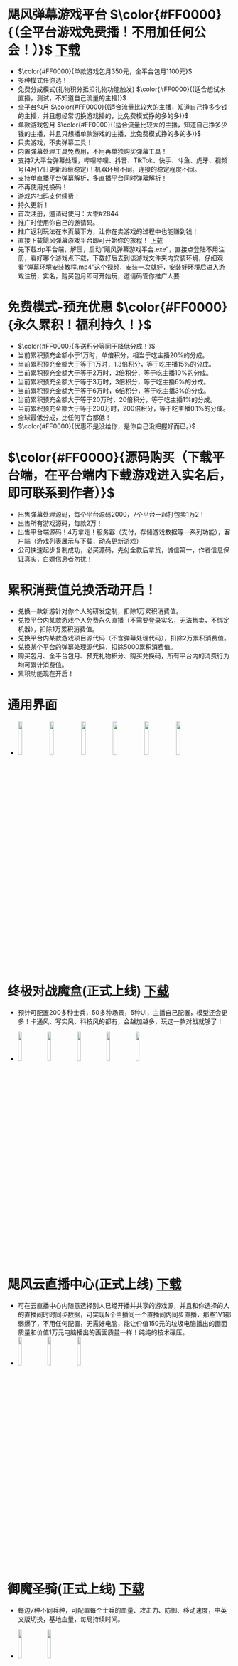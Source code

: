 # 飓风弹幕游戏平台 $\color{#FF0000}{（全平台游戏免费播！不用加任何公会！）}$ [下载](https://github.com/dhrdzy/DanMuGame/releases/download/App/App.zip)
- $\color{#FF0000}{单款游戏包月350元，全平台包月1100元}$
- 多种模式任你选！
- 免费分成模式(礼物积分抵扣礼物功能触发) $\color{#FF0000}{(适合想试水直播，测试，不知道自己流量的主播)}$
- 全平台包月 $\color{#FF0000}{(适合流量比较大的主播，知道自己挣多少钱的主播，并且想经常切换游戏播的，比免费模式挣的多的多)}$
- 单款游戏包月 $\color{#FF0000}{(适合流量比较大的主播，知道自己挣多少钱的主播，并且只想播单款游戏的主播，比免费模式挣的多的多)}$
- 只卖游戏，不卖弹幕工具！
- 内置弹幕处理工具免费用，不用再单独购买弹幕工具！
- 支持7大平台弹幕处理，哔哩哔哩、抖音、TikTok、快手、斗鱼、虎牙、视频号(4月17日更新超级稳定)！机器环境不同，连接的稳定程度不同。
- 支持单直播平台弹幕解析，多直播平台同时弹幕解析！
- 不再使用兑换码！
- 游戏内扫码支付续费！
- 持久更新！
- 首次注册，邀请码使用：大乖#2844
- 推广时使用你自己的邀请码。
- 推广返利玩法在本页最下方，让你在卖游戏的过程中也能赚到钱！
- 直接下载飓风弹幕游戏平台即可开始你的旅程！ [下载](https://github.com/dhrdzy/DanMuGame/releases/download/App/App.zip)
- 先下载zip平台端，解压，启动“飓风弹幕游戏平台.exe”，直接点登陆不用注册，看好哪个游戏点下载，下载好后去到该游戏文件夹内安装环境，仔细观看“弹幕环境安装教程.mp4”这个视频，安装一次就好，安装好环境后进入游戏注册，实名，购买包月即可开始玩，邀请码管你推广人要

# 免费模式-预充优惠 $\color{#FF0000}{永久累积！福利持久！}$
- $\color{#FF0000}{多送积分等同于降低分成！}$
- 当前累积预充金额小于1万时，单倍积分，相当于吃主播20%的分成。
- 当前累积预充金额大于等于1万时，1.3倍积分，等于吃主播15%的分成。
- 当前累积预充金额大于等于2万时，2倍积分，等于吃主播10%的分成。
- 当前累积预充金额大于等于3万时，3倍积分，等于吃主播6%的分成。
- 当前累积预充金额大于等于6万时，6倍积分，等于吃主播3%的分成。
- 当前累积预充金额大于等于20万时，20倍积分，等于吃主播1%的分成。
- 当前累积预充金额大于等于200万时，200倍积分，等于吃主播0.1%的分成。
- 全球最低分成，比任何平台都低！
- $\color{#FF0000}{优惠不是没给你，是你自己没把握好而已。}$

# $\color{#FF0000}{源码购买（下载平台端，在平台端内下载游戏进入实名后，即可联系到作者）}$
- 出售弹幕处理源码，每个平台源码2000，7个平台一起打包卖1万2！
- 出售所有游戏源码，每款2万！
- 出售平台端源码！4万拿走！服务器（支付，存储游戏数据等一系列功能），客户端（游戏列表展示与下载，动态更新游戏）
- 公司快速起步复制成功，必买源码，先付全款后拿货，诚信第一，作者信息保证真实，白嫖信息者勿扰！

# 累积消费值兑换活动开启！
- 兑换一款新游针对你个人的研发定制，扣除1万累积消费值。
- 兑换平台内某款游戏个人免费永久直播（不需要登录实名，无法售卖，不绑定机器），扣除1万累积消费值。
- 兑换平台内某款游戏项目源代码（不含弹幕处理代码），扣除2万累积消费值。
- 兑换某个平台的弹幕处理源代码，扣除5000累积消费值。
- 购买包月、全平台包月、预充礼物积分、购买兑换码，所有平台内的消费行为均可累计消费值。
- 累积功能现在开启！

# 通用界面
- <img decoding="async" src="https://github.com/dhrdzy/DanMuGame/blob/main/飓风弹幕游戏平台/1.png" width="14%" hight="14%"> <img decoding="async" src="https://github.com/dhrdzy/DanMuGame/blob/main/飓风弹幕游戏平台/2.png" width="14%" hight="14%"> <img decoding="async" src="https://github.com/dhrdzy/DanMuGame/blob/main/御魔圣骑/1.png" width="14%" hight="14%"> <img decoding="async" src="https://github.com/dhrdzy/DanMuGame/blob/main/御魔圣骑/2.png" width="14%" hight="14%"> <img decoding="async" src="https://github.com/dhrdzy/DanMuGame/blob/main/御魔圣骑/3.png" width="14%" hight="14%"> <img decoding="async" src="https://github.com/dhrdzy/DanMuGame/blob/main/御魔圣骑/4.png" width="14%" hight="14%">

# 终极对战魔盒(正式上线)  [下载](https://github.com/dhrdzy/DanMuGame/releases/download/App/App.zip)
- 预计可配置200多种士兵，50多种场景，5种UI，主播自己配置，模型还会更多！卡通风、写实风、科技风的都有，会越加越多，玩这一款对战就够了！

- <img decoding="async" src="https://github.com/dhrdzy/DanMuGame/blob/main/终极对战魔盒/1.jpg" width="13%" hight="13%"> <img decoding="async" src="https://github.com/dhrdzy/DanMuGame/blob/main/终极对战魔盒/2.jpg" width="13%" hight="13%"> <img decoding="async" src="https://github.com/dhrdzy/DanMuGame/blob/main/终极对战魔盒/3.jpg" width="13%" hight="13%"> <img decoding="async" src="https://github.com/dhrdzy/DanMuGame/blob/main/终极对战魔盒/4.jpg" width="13%" hight="13%"> <img decoding="async" src="https://github.com/dhrdzy/DanMuGame/blob/main/终极对战魔盒/5.jpg" width="13%" hight="13%">

# 飓风云直播中心(正式上线)  [下载](https://github.com/dhrdzy/DanMuGame/releases/download/App/App.zip)
- 可在云直播中心内随意选择别人已经开播并共享的游戏源，并且和你选择的人的直播间时时同步数据，可实现N个主播同一个直播间内同步直播，那些1V1都弱爆了，不用任何配置，无需好电脑，能让价值150元的垃圾电脑播出的画面质量和价值1万元电脑播出的画面质量一样！纯纯的技术碾压。
- <img decoding="async" src="https://github.com/dhrdzy/DanMuGame/blob/main/飓风云直播中心/1.png" width="13%" hight="13%"> <img decoding="async" src="https://github.com/dhrdzy/DanMuGame/blob/main/飓风云直播中心/2.png" width="13%" hight="13%"> <img decoding="async" src="https://github.com/dhrdzy/DanMuGame/blob/main/飓风云直播中心/3.png" width="13%" hight="13%">

# 御魔圣骑(正式上线)  [下载](https://github.com/dhrdzy/DanMuGame/releases/download/App/App.zip)
- 每边7种不同兵种，可配置每个士兵的血量、攻击力、防御、移动速度，中英文版切换，基地血量，每局持续时间。

- <img decoding="async" src="https://github.com/dhrdzy/DanMuGame/blob/main/御魔圣骑/7.png" width="13%" hight="13%"> <img decoding="async" src="https://github.com/dhrdzy/DanMuGame/blob/main/御魔圣骑/9.png" width="13%" hight="13%">

# 领主争霸(正式上线)  [下载](https://github.com/dhrdzy/DanMuGame/releases/download/App/App.zip)

- 每边6种兵，直接干！可配置每个士兵的血量、攻击力、防御、移动速度，中英文版切换，基地血量，每局持续时间。
- <img decoding="async" src="https://github.com/dhrdzy/DanMuGame/blob/main/%E9%A2%86%E4%B8%BB%E6%88%98%E4%BA%89/1.png" width="14%" hight="14%"> <img decoding="async" src="https://github.com/dhrdzy/DanMuGame/blob/main/%E9%A2%86%E4%B8%BB%E6%88%98%E4%BA%89/2.png" width="13%" hight="13%"> <img decoding="async" src="https://github.com/dhrdzy/DanMuGame/blob/main/%E9%A2%86%E4%B8%BB%E6%88%98%E4%BA%89/3.png" width="13%" hight="13%">

# 乱斗竞技场(正式上线)  [下载](https://github.com/dhrdzy/DanMuGame/releases/download/App/App.zip)
- <img decoding="async" src="https://github.com/dhrdzy/DanMuGame/blob/main/乱斗竞技场/1.png" width="14%" hight="14%"> <img decoding="async" src="https://github.com/dhrdzy/DanMuGame/blob/main/乱斗竞技场/2.png" width="13%" hight="13%"> <img decoding="async" src="https://github.com/dhrdzy/DanMuGame/blob/main/乱斗竞技场/3.png" width="13%" hight="13%">

# 龙城之战(研发中)  [下载](https://github.com/dhrdzy/DanMuGame/releases/download/App/App.zip)
- <img decoding="async" src="https://github.com/dhrdzy/DanMuGame/blob/main/龙城之战/1.png" width="14%" hight="14%"> <img decoding="async" src="https://github.com/dhrdzy/DanMuGame/blob/main/龙城之战/2.png" width="13%" hight="13%"> <img decoding="async" src="https://github.com/dhrdzy/DanMuGame/blob/main/龙城之战/3.png" width="13%" hight="13%"> <img decoding="async" src="https://github.com/dhrdzy/DanMuGame/blob/main/龙城之战/4.png" width="13%" hight="13%">

# 森林马拉松3D(正式上线)  [下载](https://github.com/dhrdzy/DanMuGame/releases/download/App/App.zip)
- <img decoding="async" src="https://github.com/dhrdzy/DanMuGame/blob/main/森林马拉松3D/1.png" width="14%" hight="14%"> <img decoding="async" src="https://github.com/dhrdzy/DanMuGame/blob/main/森林马拉松3D/2.png" width="13%" hight="13%"> <img decoding="async" src="https://github.com/dhrdzy/DanMuGame/blob/main/森林马拉松3D/3.png" width="13%" hight="13%"> <img decoding="async" src="https://github.com/dhrdzy/DanMuGame/blob/main/森林马拉松3D/4.png" width="13%" hight="13%"> <img decoding="async" src="https://github.com/dhrdzy/DanMuGame/blob/main/森林马拉松3D/5.png" width="13%" hight="13%"> <img decoding="async" src="https://github.com/dhrdzy/DanMuGame/blob/main/森林马拉松3D/6.png" width="13%" hight="13%">
- 赛跑，扔道具，拿第一！

# 太空马拉松(正式上线)  [下载](https://github.com/dhrdzy/DanMuGame/releases/download/App/App.zip)
- <img decoding="async" src="https://github.com/dhrdzy/DanMuGame/blob/main/太空马拉松/1.png" width="14%" hight="14%"> <img decoding="async" src="https://github.com/dhrdzy/DanMuGame/blob/main/太空马拉松/2.png" width="13%" hight="13%"> <img decoding="async" src="https://github.com/dhrdzy/DanMuGame/blob/main/太空马拉松/3.png" width="13%" hight="13%"> <img decoding="async" src="https://github.com/dhrdzy/DanMuGame/blob/main/太空马拉松/4.png" width="13%" hight="13%">
- 赛跑，扔道具，拿第一！

# 宠物庄园(正式上线)  [下载](https://github.com/dhrdzy/DanMuGame/releases/download/App/App.zip)
- <img decoding="async" src="https://github.com/dhrdzy/DanMuGame/blob/main/宠物庄园/1.jpg" width="14%" hight="14%"> <img decoding="async" src="https://github.com/dhrdzy/DanMuGame/blob/main/宠物庄园/2.jpg" width="13%" hight="13%"> <img decoding="async" src="https://github.com/dhrdzy/DanMuGame/blob/main/宠物庄园/3.png" width="13%" hight="13%"> <img decoding="async" src="https://github.com/dhrdzy/DanMuGame/blob/main/宠物庄园/4.png" width="13%" hight="13%"> <img decoding="async" src="https://github.com/dhrdzy/DanMuGame/blob/main/宠物庄园/5.png" width="13%" hight="13%">
- 全新的喂养幻化系统，230多个宝可梦模型，可培养多个宠物，打造自己的宠物战队，充钻干，突破、进化、升星、进阶、转生功能齐全，道具多样：突破丹、进化石、升星石、进阶石、转生石，还有各种强化挂机辅助丹药，打BOSS拿排名，掉落多样，后期的庄园战，各大庄园之间对战每晚对决，快来占领自己的场地吧！

# 疯狂蹦迪(正式上线)  [下载](https://github.com/dhrdzy/DanMuGame/releases/download/App/App.zip)
- <img decoding="async" src="https://github.com/dhrdzy/DanMuGame/blob/main/疯狂蹦迪/1.png" width="14%" hight="14%"> <img decoding="async" src="https://github.com/dhrdzy/DanMuGame/blob/main/疯狂蹦迪/2.png" width="13%" hight="13%">
- 几十种舞蹈，移动，变大，查看位置，翅膀盲盒，前3上台，积分榜

# 永恒拉力赛(正式上线)  [下载](https://github.com/dhrdzy/DanMuGame/releases/download/App/App.zip)
- <img decoding="async" src="https://github.com/dhrdzy/DanMuGame/blob/main/永恒拉力赛/1.png" width="14%" hight="14%"> <img decoding="async" src="https://github.com/dhrdzy/DanMuGame/blob/main/永恒拉力赛/2.png" width="13%" hight="13%"> <img decoding="async" src="https://github.com/dhrdzy/DanMuGame/blob/main/永恒拉力赛/3.png" width="13%" hight="13%"> <img decoding="async" src="https://github.com/dhrdzy/DanMuGame/blob/main/永恒拉力赛/4.png" width="13%" hight="13%"> <img decoding="async" src="https://github.com/dhrdzy/DanMuGame/blob/main/永恒拉力赛/5.png" width="13%" hight="13%"> <img decoding="async" src="https://github.com/dhrdzy/DanMuGame/blob/main/永恒拉力赛/6.png" width="13%" hight="13%">
- 一场永恒的赛车拉力赛，包含加速、特写、翻倍积分、加汽油、临时维修、大修，3种盲盒买车等功能，还有最新的的世界排名系统，喜欢的直接买！

# 公路飙车(正式上线)  [下载](https://github.com/dhrdzy/DanMuGame/releases/download/App/App.zip)
- <img decoding="async" src="https://github.com/dhrdzy/DanMuGame/blob/main/公路飙车/1.png" width="14%" hight="14%"> <img decoding="async" src="https://github.com/dhrdzy/DanMuGame/blob/main/公路飙车/2.png" width="13%" hight="13%"> <img decoding="async" src="https://github.com/dhrdzy/DanMuGame/blob/main/公路飙车/3.png" width="13%" hight="13%">
- 赛跑，扔道具，拿第一！



# 守护家园(研发中)  下载
# 宝藏帝国(研发中)  下载
# 火星计划(研发中)  下载
# 恐怖鬼屋(研发中)  下载
# 拔河比赛(研发中)  下载
# 森林飘移(跑圈版)(研发中)  下载
# 升官发财(研发中)  下载


# 推广返利说明
- 如何获得推广游戏的返利分成？
- 1、A帐号实名御魔圣骑，B帐号用A帐号邀请码注册实名购买御魔圣骑，A有返利。
- 2、A帐号没实名领主争霸，B帐号用A帐号邀请码注册实名购买领主争霸，A无返利。
- 注意：A帐号与B帐号相同支付宝信息时，B无法给A返利。
- 初始帐号默认返利8%。
- 如何修改设置好的支付宝信息？
- 答：换台机器登录那款游戏，重新实名绑定就好。
